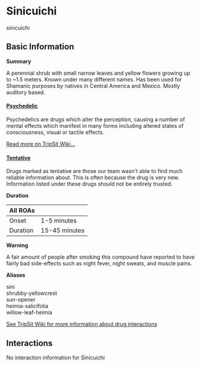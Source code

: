 # Sinicuichi

sinicuichi

## Basic Information

**Summary**

A perennial shrub with small narrow leaves and yellow flowers growing up to \~1.5 meters. Known under many different names. Has been used for Shamanic purposes by natives in Central America and Mexico. Mostly auditory based.

#### [Psychedelic](/category/psychedelic)

Psychedelics are drugs which alter the perception, causing a number of mental effects which manifest in many forms including altered states of consciousness, visual or tactile effects.

[Read more on TripSit Wiki...](#{category.wiki})

#### [Tentative](/category/tentative)

Drugs marked as tentative are those our team wasn't able to find much reliable information about. This is often because the drug is very new. Information listed under these drugs should not be entirely trusted.

**Duration**

| All ROAs |               |
| -------- | ------------- |
| Onset    | 1-5 minutes   |
| Duration | 15-45 minutes |

**Warning**

A fair amount of people after smoking this compound have reported to have fairly bad side-effects such as night fever, night sweats, and muscle pains.

**Aliases**

sini  
shrubby-yellowcrest  
sun-opener  
heimia-salicifolia  
willow-leaf-heimia  

[See TripSit Wiki for more information about drug interactions](http://combo.tripsit.me/)

## Interactions

No interaction information for Sinicuichi
